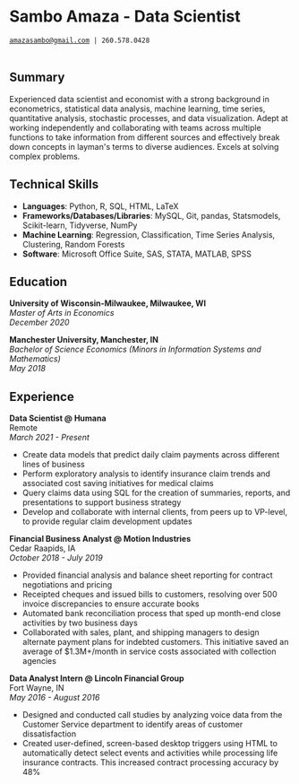 # Sambo Amaza - Data Scientist 
[`amazasambo@gmail.com`](mailto:amazasambi@gmail.com)` | 260.578.0428` <br/> <br/>

## Summary 
Experienced data scientist and economist with a strong background in econometrics, statistical data analysis, machine learning, time series, quantitative analysis, stochastic processes, and data visualization. Adept at working independently and collaborating with teams across multiple functions to take information from different sources and effectively break down concepts in layman's terms to diverse audiences. Excels at solving complex problems. 

## Technical Skills
-	**Languages**: Python, R, SQL, HTML, LaTeX 
-	**Frameworks/Databases/Libraries**: MySQL, Git, pandas, Statsmodels, Scikit-learn, Tidyverse, NumPy
-	**Machine Learning**: Regression, Classification, Time Series Analysis, Clustering, Random Forests
-	**Software**: Microsoft Office Suite, SAS, STATA, MATLAB, SPSS

## Education
**University of Wisconsin-Milwaukee, Milwaukee, WI**<br/>
*Master of Arts in Economics*<br/>
*December 2020*

**Manchester University, Manchester, IN**<br/>
*Bachelor of Science Economics (Minors in Information Systems and Mathematics)*<br/>
*May 2018*

## Experience
**Data Scientist @ Humana** <br/>
Remote <br/>
*March 2021 - Present*
- Create data models that predict daily claim payments across different lines of business
-	Perform exploratory analysis to identify insurance claim trends and associated cost saving initiatives for medical claims
- Query claims data using SQL for the creation of summaries, reports, and presentations to support business strategy
- Develop and collaborate with internal clients, from peers up to VP-level, to provide regular claim development updates

**Financial Business Analyst @ Motion Industries**<br/>
Cedar Raapids, IA<br/>
*October 2018 - July 2019*
- Provided financial analysis and balance sheet reporting for contract negotiations and pricing
- Receipted cheques and issued bills to customers, resolving over 500 invoice discrepancies to ensure
accurate books
- Automated bank reconciliation process that sped up month-end close activities by two business days
- Collaborated with sales, plant, and shipping managers to design alternate payment plans for
indebted customers. This initiative saved an average of $1.3M+/month in service costs associated with collection agencies

**Data Analyst Intern @ Lincoln Financial Group**<br/>
Fort Wayne, IN<br/>
*May 2016 - August 2016*
- Designed and conducted call studies by analyzing voice data from the Customer Service department
to identify areas of customer dissatisfaction
- Created user-defined, screen-based desktop triggers using HTML to automatically detect select
events and activities while processing life insurance contracts. This increased contract processing accuracy by 48%

